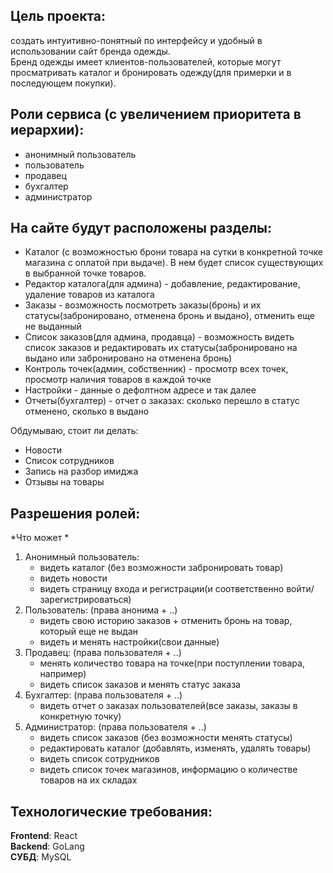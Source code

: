 ## Цель проекта:
 создать интуитивно-понятный по интерфейсу и удобный в использовании сайт бренда одежды.  
 Бренд одежды имеет клиентов-пользователей, которые могут просматривать каталог и бронировать одежду(для примерки и в последующем покупки).  

## Роли сервиса (с увеличением приоритета в иерархии):  
- анонимный пользователь  
- пользователь  
- продавец  
- бухгалтер  
- администратор 

## На сайте будут расположены разделы:    
- Каталог (с возможностью брони товара на сутки в конкретной точке магазина с оплатой при выдаче). В нем будет список существующих в выбранной точке товаров.  
- Редактор каталога(для админа) - добавление, редактирование, удаление товаров из каталога  
- Заказы - возможность посмотреть заказы(бронь) и их статусы(забронировано, отменена бронь и выдано), отменить еще не выданный  
- Список заказов(для админа, продавца) - возможность видеть список заказов и редактировать их статусы(забронировано на выдано или забронировано на отменена бронь)   
- Контроль точек(админ, собственник) - просмотр всех точек, просмотр наличия товаров в каждой точке  
- Настройки - данные о дефолтном адресе и так далее  
- Отчеты(бухгалтер) - отчет о заказах: сколько перешло в статус отменено, сколько в выдано

Обдумываю, стоит ли делать: 
- Новости
- Список сотрудников
- Запись на разбор имиджа  
- Отзывы на товары  

## Разрешения  ролей:
*Что может *  
1. Анонимный пользователь:  
	- видеть каталог (без возможности забронировать товар)  
	- видеть новости  
	- видеть страницу входа и регистрации(и соответственно войти/зарегистрироваться)  
2. Пользователь: (права анонима + ..)  
	- видеть свою историю заказов + отменить бронь на товар, который еще не выдан  
	- видеть и менять настройки(свои данные)  
3. Продавец: (права пользователя + ..)  
	 - менять количество товара на точке(при поступлении товара, например)  
	 - видеть список заказов и менять статус заказа  
4. Бухгалтер: (права пользователя + ..)  
	- видеть отчет о заказах пользователей(все заказы, заказы в конкретную точку)  
6. Администратор: (права пользователя + ..)
   - видеть список заказов (без возможности менять статусы)
	- редактировать каталог (добавлять, изменять, удалять товары)
	- видеть список сотрудников  
	- видеть список точек магазинов, информацию о количестве товаров на их складах   

## Технологические требования:  
**Frontend**: React  
**Backend**: GoLang  
**СУБД**: MySQL


